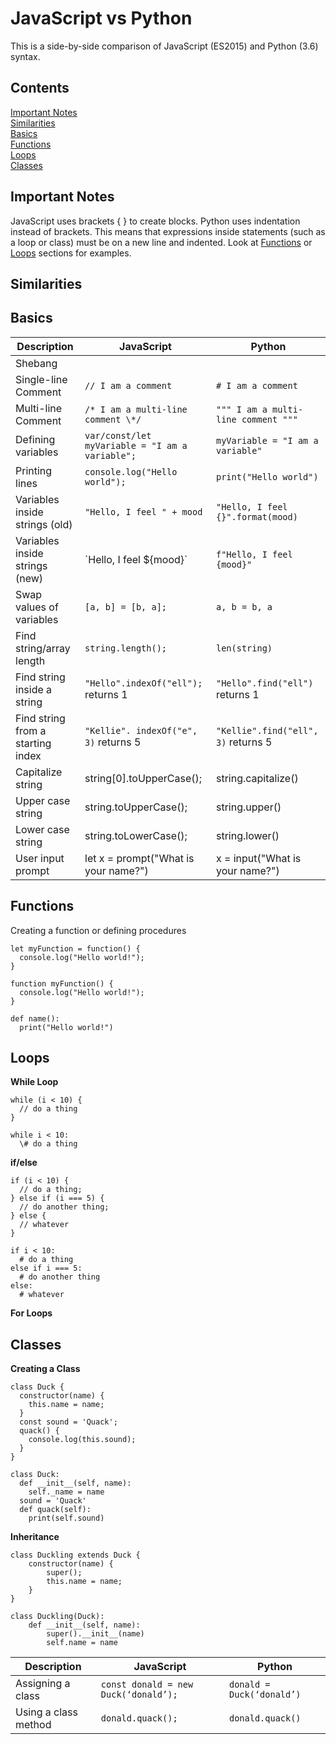 # JavaScript vs Python
This is a side-by-side comparison of JavaScript (ES2015) and Python (3.6) syntax.

## Contents

[Important Notes](#important-notes)  
[Similarities](#similarities)  
[Basics](#basics)  
[Functions](#functions)  
[Loops](#loops)  
[Classes](#classes)  

## Important Notes

JavaScript uses brackets { } to create blocks. Python uses indentation instead of brackets. This means that expressions inside statements (such as a loop or class) must be on a new line and indented. Look at [Functions](#functions) or [Loops](#loops) sections for examples.

## Similarities

## Basics

| Description | JavaScript | Python |
| --- | --- | --- |
| Shebang |
| Single-line Comment | `// I am a comment` | `# I am a comment` |
| Multi-line Comment| `/* I am a multi-line comment \*/` | `""" I am a multi-line comment """` |
| Defining variables | `var/const/let myVariable = "I am a variable";` | `myVariable = "I am a variable"` | 
| Printing lines | `console.log("Hello world");` | `print("Hello world")` |
| Variables inside strings (old) | `"Hello, I feel " + mood` | `"Hello, I feel {}".format(mood)` |
| Variables inside strings (new) | \`Hello, I feel ${mood}\` | `f"Hello, I feel {mood}"` |
| Swap values of variables | `[a, b] = [b, a];` | `a, b = b, a` |
| Find string/array length | `string.length();` | `len(string)` |
| Find string inside a string | `"Hello".indexOf("ell");` returns 1 | `"Hello".find("ell")` returns 1 |
| Find string from a starting index | `"Kellie". indexOf("e", 3)` returns 5 | `"Kellie".find("ell", 3)` returns 5 |
| Capitalize string | string[0].toUpperCase(); | string.capitalize() |
| Upper case string | string.toUpperCase(); | string.upper() |
| Lower case string | string.toLowerCase(); | string.lower() |
| User input prompt | let x = prompt("What is your name?") | x = input("What is your name?") |

## Functions

Creating a function or defining procedures
```
let myFunction = function() { 
  console.log("Hello world!"); 
} 
```
```
function myFunction() {
  console.log("Hello world!"); 
} 
```
```
def name():
  print("Hello world!")
```

## Loops

**While Loop**
```
while (i < 10) {
  // do a thing
}
```
```
while i < 10:
  \# do a thing
```

**if/else**
```
if (i < 10) {
  // do a thing;
} else if (i === 5) {
  // do another thing;
} else {
  // whatever
}
```
```
if i < 10:
  # do a thing
else if i === 5:
  # do another thing
else:
  # whatever
```

**For Loops**

## Classes

**Creating a Class**

```
class Duck {
  constructor(name) {
    this.name = name;
  }
  const sound = 'Quack';
  quack() {
    console.log(this.sound); 
  }
}
```
```
class Duck:
  def __init__(self, name):
    self._name = name
  sound = 'Quack'
  def quack(self):
    print(self.sound)
```

**Inheritance**
```
class Duckling extends Duck {
    constructor(name) {
        super();
        this.name = name;
    }
}
```
```
class Duckling(Duck):
    def __init__(self, name):
        super().__init__(name)
        self.name = name
```

| Description | JavaScript | Python |
| --- | --- | --- |
Assigning a class | `const donald = new Duck(‘donald’);` | `donald = Duck(‘donald’)` |
Using a class method | `donald.quack();` | `donald.quack()` |



